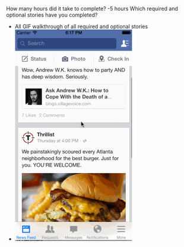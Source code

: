 How many hours did it take to complete?
-5 hours
Which required and optional stories have you completed?
- All
GIF walkthrough of all required and optional stories
- <img src="https://raw.githubusercontent.com/gauthamk/iOS-Desginer-Facebook-App/master/FB-App/gif/FB.gif" />
